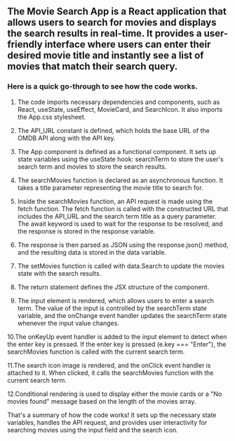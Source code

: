 ## The Movie Search App is a React application that allows users to search for movies and displays the search results in real-time. It provides a user-friendly interface where users can enter their desired movie title and instantly see a list of movies that match their search query.

### Here is a quick go-through to see how the code works.

1. The code imports necessary dependencies and components, such as React, useState, useEffect, MovieCard, and SearchIcon. It also imports the App.css stylesheet.

2. The API_URL constant is defined, which holds the base URL of the OMDB API along with the API key.

3. The App component is defined as a functional component. It sets up state variables using the useState hook: searchTerm to store the user's search term and 
   movies to store the search results.

4. The searchMovies function is declared as an asynchronous function. It takes a title parameter representing the movie title to search for.

5. Inside the searchMovies function, an API request is made using the fetch function. The fetch function is called with the constructed URL that includes the 
   API_URL and the search term title as a query parameter. The await keyword is used to wait for the response to be resolved, and the response is stored in the 
   response variable.

6. The response is then parsed as JSON using the response.json() method, and the resulting data is stored in the data variable.

7. The setMovies function is called with data.Search to update the movies state with the search results.

8. The return statement defines the JSX structure of the component.

9. The input element is rendered, which allows users to enter a search term. The value of the input is controlled by the searchTerm state variable, and the 
   onChange event handler updates the searchTerm state whenever the input value changes.

10.The onKeyUp event handler is added to the input element to detect when the enter key is pressed. If the enter key is pressed (e.key === "Enter"), the 
   searchMovies function is called with the current search term.

11.The search icon image is rendered, and the onClick event handler is attached to it. When clicked, it calls the searchMovies function with the current search 
   term.

12.Conditional rendering is used to display either the movie cards or a "No movies found" message based on the length of the movies array.

That's a summary of how the code works! It sets up the necessary state variables, handles the API request, and provides user interactivity for searching movies using the input field and the search icon.
